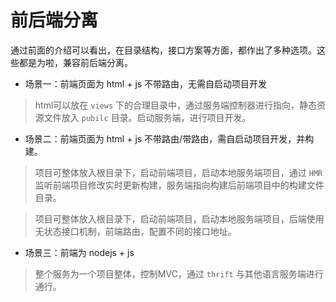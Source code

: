# 前后端分离

通过前面的介绍可以看出，在目录结构，接口方案等方面，都作出了多种选项。这些都是为啦，兼容前后端分离。

+ 场景一：前端页面为 html + js 不带路由，无需自启动项目开发

> html可以放在 ` views ` 下的合理目录中，通过服务端控制器进行指向，静态资源文件放入 ` pubilc ` 目录。启动服务端，进行项目开发。

+ 场景二：前端页面为 html + js 不带路由/带路由，需自启动项目开发，并构建。

> 项目可整体放入根目录下，启动前端项目，启动本地服务端项目，通过 ` HMR ` 监听前端项目修改实时更新构建，服务端指向构建后前端项目中的构建文件目录。

> 项目可整体放入根目录下，启动前端项目，启动本地服务端项目，后端使用无状态接口机制，前端路由，配置不同的接口地址。

+ 场景三：前端为 nodejs + js 

> 整个服务为一个项目整体，控制MVC，通过 ` thrift ` 与其他语言服务端进行通行。
